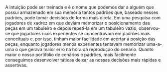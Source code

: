 A intuição pode ser treinada e é o nome que podemos dar a alguém que possui armazenado em sua memória tantos padrões que, baseado nesses padrões, pode tomar decisões de forma mais direta. Em uma pesquisa com jogadores de xadrez em que deviam memorizar o posicionamento das peças em um tabuleiro e depois repeti-la em um tabuleiro vazio, observou-se que jogadores mais experientes se concentravam em padrões mais conceituais e, por isso, tinham maior facilidade em acertar a posição das peças, enquanto jogadores menos experientes tentavam memorizar uma-a-uma o que gerava maior erro na hora da reprodução do cenário.
Quanto maior o nosso portifólio de cenários e padrões, mais facilmente conseguimos desenvolver táticas deixar as nossas decisões mais rápidas e assertivas.